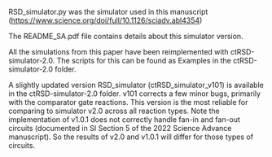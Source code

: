 RSD_simulator.py was the simulator used in this manuscript (https://www.science.org/doi/full/10.1126/sciadv.abl4354)

The README_SA.pdf file contains details about this simulator version.

All the simulations from this paper have been reimplemented with ctRSD-simulator-2.0. The scripts for this can be found as Examples in the ctRSD-simulator-2.0 folder.

A slightly updated version RSD_simulator (ctRSD_simulator_v101) is available in the ctRSD-simulator-2.0 folder. v101 corrects a few minor bugs, primarily with the comparator gate reactions. This version is the most reliable for comparing to simulator v2.0 across all reaction types. Note the implementation of v1.0.1 does not correctly handle fan-in and fan-out circuits (documented in SI Section 5 of the 2022 Science Advance manuscript). So the results of v2.0 and v1.0.1 will differ for those types of circuits.